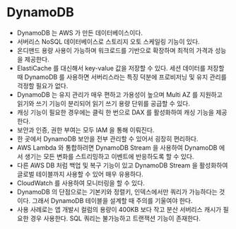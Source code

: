 # DynamoDB

- DynamoDB 는 AWS 가 만든 데이터베이스이다. 
- 서버리스 NoSQL 데이터베이스로 스토리지 오토 스케일링 기능이 있다.
- 온디맨드 용량 사용이 가능하며 워크로드를 기반으로 확장하며 최적의 가격과 성능을 제공한다.
- ElastiCache 를 대신해서 key-value 값을 저장할 수 있다. 세션 데이터를 저장할 때 DynamoDB 를 사용하면 서버리스라는 특징 덕분에 프로비저닝 및 유지 관리를 걱정할 필요가 없다.
- DynamoDB 는 유지 관리가 매우 편하고 가용성이 높으며 Multi AZ 를 지원하고 읽기와 쓰기 기능이 분리되어 읽기 쓰기 용량 단위를 공급할 수 있다.
- 캐싱 기능이 필요한 경우에는 클릭 한 번으로 DAX 를 활성화하여 캐싱 기능을 제공한다.
- 보안과 인증, 권한 부여는 모두 IAM 을 통해 이뤄진다.
- 한 곳에서 DynamoDB 보안을 전부 관리할 수 있어서 굉장히 편리하다.
- AWS Lambda 와 통합하려면 DynamoDB Stream 을 사용하여 DynamoDB 에서 생기는 모든 변화를 스트리밍하고 이벤트에 반응하도록 할 수 있다.
- 다른 AWS DB 처럼 백업 및 복구 기능이 있고  DynamoDB Stream 을 활성화하여 글로벌 테이블까지 사용할 수 있어 매우 유용하다.
- CloudWatch 를 사용하여 모니터링을 할 수 있다.
- DynamoDB 의 단점으로는 기본키와 정렬키, 인덱스에서만 쿼리가 가능하다는 것이다. 그래서 DynamoDB 테이블을 설계할 때 주의를 기울여야 한다.
- 사용 사례로는 앱 개발시 컬럼의 용량이 400KB 보다 작고 분산 서버리스 캐시가 필요한 경우 사용한다. SQL 쿼리는 불가능하고 트랜잭션 기능이 존재한다.